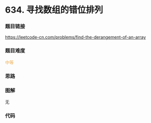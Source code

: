 # 634. 寻找数组的错位排列

### 题目链接

https://leetcode-cn.com/problems/find-the-derangement-of-an-array

### 题目难度

<font color=#F0AD4E>中等</font>

### 思路



### 图解

无

### 代码

```python
```